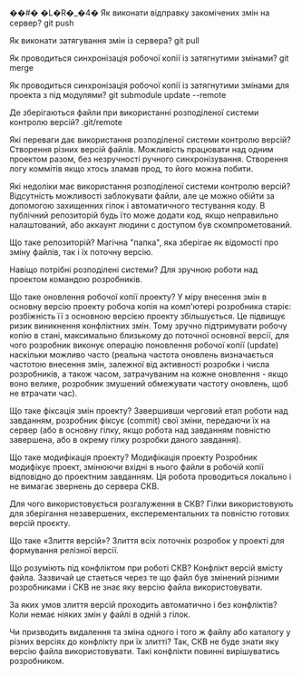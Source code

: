 ��#� �L�R�_�4�
Як виконати відправку закомічених змін на сервер?
git push

Як виконати затягування змін із сервера?
git pull

Як проводиться синхронізація робочої копії із затягнутими змінами?
git merge

Як проводиться синхронізація робочої копії із затягнутими змінами для проекта з під модулями?
git submodule update --remote

Де зберігаються файли при використанні розподіленої системи контролю версій?
.git/remote

Які переваги дає використання розподіленої системи контролю версій?
Створення різних версій файлів. Можливість працювати над одним проектом разом, без незручності ручного синхронізування. Створення логу коммітів якщо хтось зламав прод, то його можна побити.

Які недоліки має використання розподіленої системи контролю версій?
Відсутність можливості заблокувати файли, але це можно обійти за допомогою захищенних гілок і автоматичного тестування коду. В публічний репозиторій будь їто може додати код, якщо неправильно налаштований, або аккаунт людини с доступом був скомпрометований.

Що таке репозиторій?
Магічна "папка", яка зберігае як відомості про зміну файлів, так і їх поточну версію.

Навіщо потрібні розподілені системи?
Для зручною роботи над проектом командою розробників.

Що таке оновлення робочої копії проекту?
У міру внесення змін в основну версію проекту робоча копія на комп'ютері розробника старіє: розбіжність її з основною версією проекту збільшується. Це підвищує ризик виникнення конфліктних змін. Тому зручно підтримувати робочу копію в стані, максимально близькому до поточної основної версії, для чого розробник виконує операцію поновлення робочої копії (update) наскільки можливо часто (реальна частота оновлень визначається частотою внесення змін, залежної від активності розробки і числа розробників, а також часом, затрачуваним на кожне оновлення - якщо воно велике, розробник змушений обмежувати частоту оновлень, щоб не втрачати час).

Що таке фіксація змін проекту?
Завершивши черговий етап роботи над завданням, розробник фіксує (commit) свої зміни, передаючи їх на сервер (або в основну гілку, якщо робота над завданням повністю завершена, або в окрему гілку розробки даного завдання).

Що таке модифікація проекту?
Модифікація проекту Розробник модифікує проект, змінюючи вхідні в нього файли в робочій копії відповідно до проектним завданням. Ця робота проводиться локально і не вимагає звернень до сервера СКВ.

Для чого використовується розгалуження в СКВ?
Гілки використовують для зберігання незавершених, експерементальних та повністю готових версій проєкту.

Що таке «Злиття версій»?
Злиття всіх поточніх розробок у проекті для формування релізної версії.

Що розуміють під конфліктом при роботі СКВ?
Конфлікт версій вмісту файла. Зазвичай це стаеться через те що файл був змінений різними розробниками і СКВ не знає яку версію файла використовувати.

За яких умов злиття версій проходить автоматично і без конфліктів?
Коли немає ніяких змін у файлі в одній з гілок.

Чи призводить видалення та зміна одного і того ж файлу або каталогу у різних версіях до конфлікту при їх злитті?
Так, СКВ не буде знати яку версію файла використовувати. Такі конфлікти повинні вирішуватись розробником.
